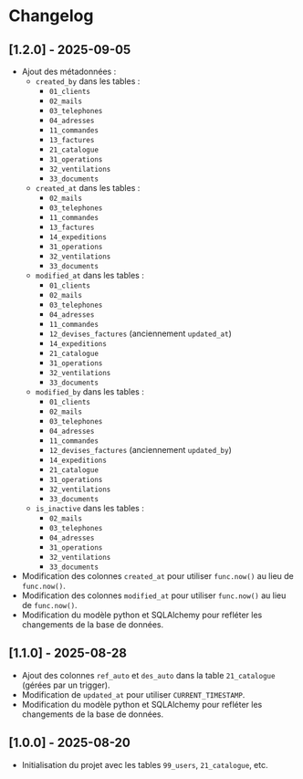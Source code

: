 # Changelog

## [1.2.0] - 2025-09-05

- Ajout des métadonnées :
  - `created_by` dans les tables :
    - `01_clients`
    - `02_mails`
    - `03_telephones`
    - `04_adresses`
    - `11_commandes`
    - `13_factures`
    - `21_catalogue`
    - `31_operations`
    - `32_ventilations`
    - `33_documents`
  - `created_at` dans les tables :
    - `02_mails`
    - `03_telephones`
    - `11_commandes`
    - `13_factures`
    - `14_expeditions`
    - `31_operations`
    - `32_ventilations`
    - `33_documents`
  - `modified_at` dans les tables :
    - `01_clients`
    - `02_mails`
    - `03_telephones`
    - `04_adresses`
    - `11_commandes`
    - `12_devises_factures` (anciennement `updated_at`)
    - `14_expeditions`
    - `21_catalogue`
    - `31_operations`
    - `32_ventilations`
    - `33_documents`
  - `modified_by` dans les tables :
    - `01_clients`
    - `02_mails`
    - `03_telephones`
    - `04_adresses`
    - `11_commandes`
    - `12_devises_factures` (anciennement `updated_by`)
    - `14_expeditions`
    - `21_catalogue`
    - `31_operations`
    - `32_ventilations`
    - `33_documents`
  - `is_inactive` dans les tables :
    - `02_mails`
    - `03_telephones`
    - `04_adresses`
    - `31_operations`
    - `32_ventilations`
    - `33_documents`
- Modification des colonnes `created_at` pour utiliser `func.now()` au lieu de `func.now()`.
- Modification des colonnes `modified_at` pour utiliser `func.now()` au lieu de `func.now()`.
- Modification du modèle python et SQLAlchemy pour refléter les changements de la base de données.

## [1.1.0] - 2025-08-28

- Ajout des colonnes `ref_auto` et `des_auto` dans la table `21_catalogue` (gérées par un trigger).
- Modification de `updated_at` pour utiliser `CURRENT_TIMESTAMP`.
- Modification du modèle python et SQLAlchemy pour refléter les changements de la base de données.

## [1.0.0] - 2025-08-20

- Initialisation du projet avec les tables `99_users`, `21_catalogue`, etc.
